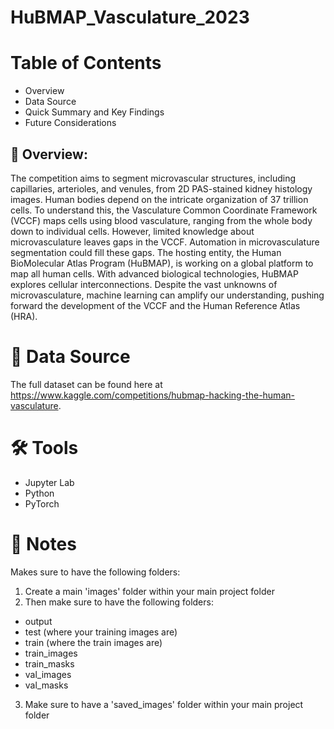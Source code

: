 # HuBMAP_Vasculature_2023

# Table of Contents
- Overview
- Data Source
- Quick Summary and Key Findings
- Future Considerations

## 🌄 Overview:

The competition aims to segment microvascular structures, including capillaries, arterioles, and venules, from 2D PAS-stained kidney histology images. Human bodies depend on the intricate organization of 37 trillion cells. To understand this, the Vasculature Common Coordinate Framework (VCCF) maps cells using blood vasculature, ranging from the whole body down to individual cells. However, limited knowledge about microvasculature leaves gaps in the VCCF. Automation in microvasculature segmentation could fill these gaps. The hosting entity, the Human BioMolecular Atlas Program (HuBMAP), is working on a global platform to map all human cells. With advanced biological technologies, HuBMAP explores cellular interconnections. Despite the vast unknowns of microvasculature, machine learning can amplify our understanding, pushing forward the development of the VCCF and the Human Reference Atlas (HRA).

# 🔢 Data Source

The full dataset can be found here at https://www.kaggle.com/competitions/hubmap-hacking-the-human-vasculature.

# 🛠 Tools

- Jupyter Lab
- Python
- PyTorch

# 📄 Notes
Makes sure to have the following folders:
1. Create a main 'images' folder within your main project folder
2. Then make sure to have the following folders:
- output
- test (where your training images are)
- train (where the train images are)
- train_images
- train_masks
- val_images
- val_masks
3. Make sure to have a 'saved_images' folder within your main project folder
